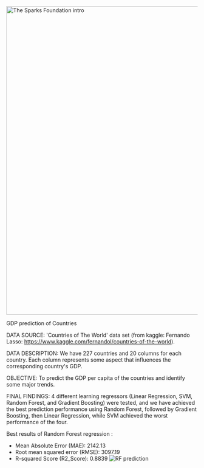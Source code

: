 
<img width="812" alt="The Sparks Foundation intro" src="https://github.com/Riya4983/Country-GDP-Prediction-using-ML/assets/129305827/0b0b7bc6-847b-4c4a-9a04-1b6180df0758">


GDP prediction of Countries

DATA SOURCE: 'Countries of The World' data set (from kaggle: Fernando Lasso: https://www.kaggle.com/fernandol/countries-of-the-world).

DATA DESCRIPTION: We have 227 countries and 20 columns for each country. Each column represents some aspect that influences the corresponding country's GDP. 

OBJECTIVE: To predict the GDP per capita of the countries and identify some major trends.

FINAL FINDINGS: 4 different learning regressors (Linear Regression, SVM, Random Forest, and Gradient Boosting) were tested, and we have achieved the best prediction performance using Random Forest, followed by Gradient Boosting, then Linear Regression, while SVM achieved the worst performance of the four.

Best results of Random Forest regression :
- Mean Absolute Error (MAE): 2142.13
- Root mean squared error (RMSE): 3097.19
- R-squared Score (R2_Score): 0.8839
![RF prediction](https://user-images.githubusercontent.com/129305827/236416421-02b486e1-4f81-4df7-bdee-ff287429abd9.png)

